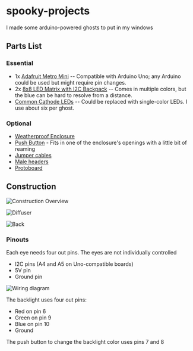 # spooky-projects
I made some arduino-powered ghosts to put in my windows


## Parts List
### Essential
- 1x [Adafruit Metro Mini](https://www.adafruit.com/product/2590) -- Compatible with Arduino Uno; any Arduino could be used but might require pin changes.
- 2x [8x8 LED Matrix with I2C Backpack](https://www.adafruit.com/product/1051) -- Comes in multiple colors, but the blue can be hard to resolve from a distance.
- [Common Cathode LEDs](https://www.sparkfun.com/products/9853) -- Could be replaced with single-color LEDs. I use about six per ghost.

### Optional
- [Weatherproof Enclosure](https://www.adafruit.com/product/3931)
- [Push Button](https://www.adafruit.com/product/1505) - Fits in one of the enclosure's openings with a little bit of reaming
- [Jumper cables](https://www.adafruit.com/product/266)
- [Male headers](https://www.adafruit.com/product/2671)
- [Protoboard](https://www.adafruit.com/product/589)

## Construction

![Construction Overview](https://i.imgur.com/3eMJmzB.jpg)

![Diffuser](https://i.imgur.com/Mn5IlGe.jpg)

![Back](https://i.imgur.com/mN3oWJs.jpg)

### Pinouts

Each eye needs four out pins. The eyes are not individually controlled
- I2C pins (A4 and A5 on Uno-compatible boards)
- 5V pin
- Ground pin

![Wiring diagram](https://i.imgur.com/6cDhRwq.jpg)

The backlight uses four out pins:
- Red on pin 6
- Green on pin 9
- Blue on pin 10
- Ground

The push button to change the backlight color uses pins 7 and 8
